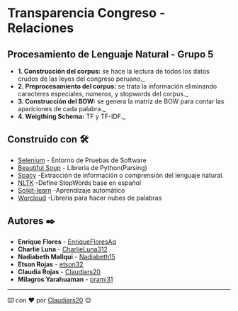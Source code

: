 # Transparencia Congreso - Relaciones
## Procesamiento de Lenguaje Natural - Grupo 5
* **1. Construcción del corpus:** se hace la lectura de todos los datos crudos de las leyes del congreso peruano._
* **2. Preprocesamiento del corpus:** se trata la información eliminando caracteres especiales, numeros, y stopwords del corpus._
* **3. Construcción del BOW:** se genera la matriz de BOW para contar las apariciones de cada palabra._
* **4. Weigthing Schema:** TF y TF-IDF._
## Construido con 🛠️
* [Selenium](https://selenium-python.readthedocs.io/index.html) - Entorno de Pruebas de Software
* [Beautiful Soup](https://www.crummy.com/software/BeautifulSoup/bs4/doc/) - Libreria de Python(Parsing)
* [Spacy](https://spacy.io/) -Extracción de información o comprensión del lenguaje natural. 
* [NLTK](https://www.nltk.org/) -Define StopWords base en español
* [Scikit-learn](https://scikit-learn.org/stable/) -Aprendizaje automático
* [Worcloud](https://pypi.org/project/wordcloud/) -Libreria para hacer nubes de palabras

## Autores ✒️
* **Enrique Flores** - [EnriqueFloresAq](https://github.com/EnriqueFloresAq)
* **Charlie Luna** - [CharlieLuna312](https://github.com/CharlieLuna312)
* **Nadiabeth Mallqui** - [Nadiabeth15](https://github.com/Nadiabeth15)
* **Etson Rojas** - [etson32](https://github.com/etson32)
* **Claudia Rojas** - [Claudiars20](https://github.com/Claudiars20)
* **Milagros Yarahuaman** - [prami31](https://github.com/prami31)

---
⌨️ con ❤️ por [Claudiars20](https://github.com/Claudiars20) 😊
